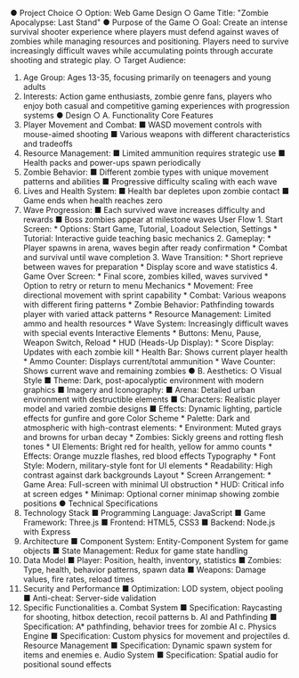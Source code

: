 ●	Project Choice
○	Option: Web Game Design
○	Game Title: "Zombie Apocalypse: Last Stand"
●	Purpose of the Game
○	Goal: Create an intense survival shooter experience where players must defend against waves of zombies while managing resources and positioning. Players need to survive increasingly difficult waves while accumulating points through accurate shooting and strategic play.
○	Target Audience:
1.	Age Group: Ages 13-35, focusing primarily on teenagers and young adults
2.	Interests: Action game enthusiasts, zombie genre fans, players who enjoy both casual and competitive gaming experiences with progression systems
●	Design
○	A. Functionality Core Features
1.	Player Movement and Combat:
■	WASD movement controls with mouse-aimed shooting
■	Various weapons with different characteristics and tradeoffs
2.	Resource Management:
■	Limited ammunition requires strategic use
■	Health packs and power-ups spawn periodically
3.	Zombie Behavior:
■	Different zombie types with unique movement patterns and abilities
■	Progressive difficulty scaling with each wave
4.	Lives and Health System:
■	Health bar depletes upon zombie contact
■	Game ends when health reaches zero
5.	Wave Progression:
■	Each survived wave increases difficulty and rewards
■	Boss zombies appear at milestone waves
User Flow 1. Start Screen: * Options: Start Game, Tutorial, Loadout Selection, Settings * Tutorial: Interactive guide teaching basic mechanics 2. Gameplay: * Player spawns in arena, waves begin after ready confirmation * Combat and survival until wave completion 3. Wave Transition: * Short reprieve between waves for preparation * Display score and wave statistics 4. Game Over Screen: * Final score, zombies killed, waves survived * Option to retry or return to menu
Mechanics * Movement: Free directional movement with sprint capability * Combat: Various weapons with different firing patterns * Zombie Behavior: Pathfinding towards player with varied attack patterns * Resource Management: Limited ammo and health resources * Wave System: Increasingly difficult waves with special events
Interactive Elements * Buttons: Menu, Pause, Weapon Switch, Reload * HUD (Heads-Up Display): * Score Display: Updates with each zombie kill * Health Bar: Shows current player health * Ammo Counter: Displays current/total ammunition * Wave Counter: Shows current wave and remaining zombies
●	B. Aesthetics:
○	Visual Style
■	Theme: Dark, post-apocalyptic environment with modern graphics
■	Imagery and Iconography:
■	Arena: Detailed urban environment with destructible elements
■	Characters: Realistic player model and varied zombie designs
■	Effects: Dynamic lighting, particle effects for gunfire and gore
Color Scheme * Palette: Dark and atmospheric with high-contrast elements: * Environment: Muted grays and browns for urban decay * Zombies: Sickly greens and rotting flesh tones * UI Elements: Bright red for health, yellow for ammo counts * Effects: Orange muzzle flashes, red blood effects
Typography * Font Style: Modern, military-style font for UI elements * Readability: High contrast against dark backgrounds
Layout * Screen Arrangement: * Game Area: Full-screen with minimal UI obstruction * HUD: Critical info at screen edges * Minimap: Optional corner minimap showing zombie positions
●	Technical Specifications
1.	Technology Stack
■	Programming Language: JavaScript
■	Game Framework: Three.js
■	Frontend: HTML5, CSS3
■	Backend: Node.js with Express
2.	Architecture
■	Component System: Entity-Component System for game objects
■	State Management: Redux for game state handling
3.	Data Model
■	Player: Position, health, inventory, statistics
■	Zombies: Type, health, behavior patterns, spawn data
■	Weapons: Damage values, fire rates, reload times
4.	Security and Performance
■	Optimization: LOD system, object pooling
■	Anti-cheat: Server-side validation
5.	Specific Functionalities a. Combat System
■	Specification: Raycasting for shooting, hitbox detection, recoil patterns b. AI and Pathfinding
■	Specification: A* pathfinding, behavior trees for zombie AI c. Physics Engine
■	Specification: Custom physics for movement and projectiles d. Resource Management
■	Specification: Dynamic spawn system for items and enemies e. Audio System
■	Specification: Spatial audio for positional sound effects

